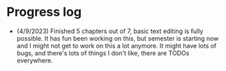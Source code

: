 # Progress log
- (4/9/2023) Finished 5 chapters out of 7, basic text editing is fully
  possible. It has fun been working on this, but semester is starting now and I
  might not get to work on this a lot anymore. It might have lots of bugs, and
  there's lots of things I don't like, there are TODOs everywhere.
